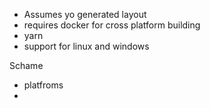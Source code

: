 - Assumes yo generated layout
- requires docker for cross platform building
- yarn
- support for linux and windows


Schame
- platfroms
- 